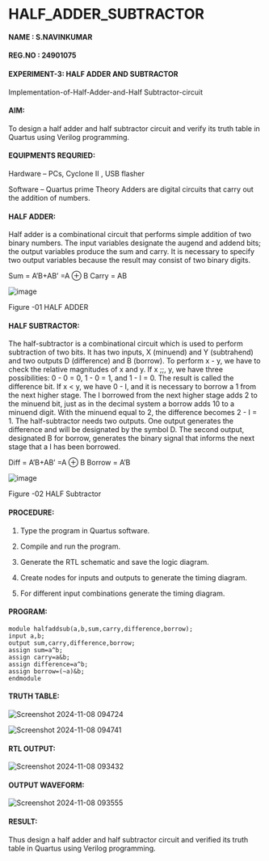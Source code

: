 # HALF_ADDER_SUBTRACTOR
#### NAME        : S.NAVINKUMAR
#### REG.NO      : 24901075
#### EXPERIMENT-3: HALF ADDER AND SUBTRACTOR
Implementation-of-Half-Adder-and-Half Subtractor-circuit

#### AIM:

To design a half adder and half subtractor circuit and verify its truth table in Quartus using Verilog programming.

#### EQUIPMENTS REQURIED:

Hardware – PCs, Cyclone II , USB flasher 

Software – Quartus prime Theory Adders are digital circuits that carry out the addition of numbers.

#### HALF ADDER:

Half adder is a combinational circuit that performs simple addition of two binary numbers. The input variables designate the augend and addend bits; the output variables produce the sum and carry. It is necessary to specify two output variables because the result may consist of two binary digits.

Sum = A’B+AB’ =A ⊕ B Carry = AB

![image](https://github.com/naavaneetha/HALF_ADDER_SUBTRACTOR/assets/154305477/bd4a0b2c-cdbc-4184-ab08-81578f121e1f)

Figure -01 HALF ADDER

#### HALF SUBTRACTOR:

The half-subtractor is a combinational circuit which is used to perform subtraction of two bits. It has two inputs, X (minuend) and Y (subtrahend) and two outputs D (difference) and B (borrow). To perform x - y, we have to check the relative magnitudes of x and y. If x ;;, y, we have three possibilities: 0 - 0 = 0, 1 - 0 = 1, and 1 - I = 0. The result is called the difference bit. If x < y, we have 0 - I, and it is necessary to borrow a 1 from the next higher stage. The I borrowed from the next higher stage adds 2 to the minuend bit, just as in the decimal system a borrow adds 10 to a minuend digit. With the minuend equal to 2, the difference becomes 2 - I = 1. The half-subtractor needs two outputs. One output generates the difference and will be designated by the symbol D. The second output, designated B for borrow, generates the binary signal that informs the next stage that a I has been borrowed. 

Diff = A’B+AB’ =A ⊕ B
Borrow = A’B

 ![image](https://github.com/naavaneetha/HALF_ADDER_SUBTRACTOR/assets/154305477/d76b099c-513f-4e7c-843a-e2fd028a531a)

Figure -02 HALF Subtractor

#### PROCEDURE:

1.	Type the program in Quartus software.

2.	Compile and run the program.

3.	Generate the RTL schematic and save the logic diagram.

4.	Create nodes for inputs and outputs to generate the timing diagram.

5.	For different input combinations generate the timing diagram.


#### PROGRAM:
~~~~~~
module halfaddsub(a,b,sum,carry,difference,borrow);
input a,b;
output sum,carry,difference,borrow;
assign sum=a^b;
assign carry=a&b;
assign difference=a^b;
assign borrow=(~a)&b;
endmodule
~~~~~~~
#### TRUTH TABLE:

![Screenshot 2024-11-08 094724](https://github.com/user-attachments/assets/c74401e4-5399-46bd-95a5-189073a08664)

![Screenshot 2024-11-08 094741](https://github.com/user-attachments/assets/8981b795-7d3d-4fc2-8df3-5a0aaa455df8)


#### RTL OUTPUT:

![Screenshot 2024-11-08 093432](https://github.com/user-attachments/assets/1c137329-a473-4445-afb4-566ad755dd8e)


#### OUTPUT WAVEFORM:

![Screenshot 2024-11-08 093555](https://github.com/user-attachments/assets/76496d18-d10b-4e8c-bcc9-e3809ed7c482)


#### RESULT:

Thus design a half adder and half subtractor circuit and verified its truth table in Quartus using Verilog programming.
